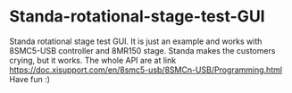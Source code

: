 # Standa-rotational-stage-test-GUI
Standa rotational stage test GUI. It is just an example and works with 8SMC5-USB controller and 8MR150 stage.
Standa makes the customers crying, but it works. The whole API are at link https://doc.xisupport.com/en/8smc5-usb/8SMCn-USB/Programming.html
Have fun :)
